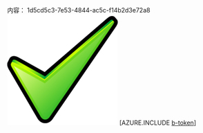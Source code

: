 内容： 1d5cd5c3-7e53-4844-ac5c-f14b2d3e72a8![图像](f957f353-e3e1-4a96-a6f2-51d66a610ded.png)
[AZURE.INCLUDE [b-token](69d6e97d-507c-4290-a0a7-1dcab5029c0b.md)]
